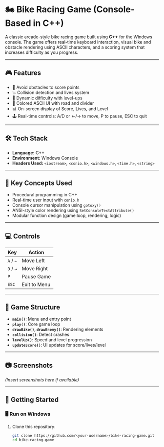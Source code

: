 # 🏍️ Bike Racing Game (Console-Based in C++)

A classic arcade-style bike racing game built using **C++** for the Windows console. The game offers real-time keyboard interaction, visual bike and obstacle rendering using ASCII characters, and a scoring system that increases difficulty as you progress.

---

## 🎮 Features

- 🏁 Avoid obstacles to score points
- 💥 Collision detection and lives system
- 🔁 Dynamic difficulty with level-ups
- 🚦 Colored ASCII UI with road and divider
- 📊 On-screen display of Score, Lives, and Level
- 🕹️ Real-time controls: A/D or ←/→ to move, P to pause, ESC to quit

---

## 🛠️ Tech Stack

- **Language:** C++
- **Environment:** Windows Console
- **Headers Used:** `<iostream>`, `<conio.h>`, `<windows.h>`, `<time.h>`, `<string>`

---

## 🧠 Key Concepts Used

- Procedural programming in C++
- Real-time user input with `conio.h`
- Console cursor manipulation using `gotoxy()`
- ANSI-style color rendering using `SetConsoleTextAttribute()`
- Modular function design (game loop, rendering, logic)

---

## 💻 Controls

| Key | Action         |
|-----|----------------|
| `A` / `←` | Move Left     |
| `D` / `→` | Move Right    |
| `P`       | Pause Game    |
| `ESC`     | Exit to Menu  |

---

## 🧩 Game Structure

- **`main()`**: Menu and entry point
- **`play()`**: Core game loop
- **`drawBike()`, `drawEnemy()`**: Rendering elements
- **`collision()`**: Detect crashes
- **`levelUp()`**: Speed and level progression
- **`updateScore()`**: UI updates for score/lives/level

---

## 📷 Screenshots

*(Insert screenshots here if available)*

---

## 🚀 Getting Started

### 🖥️ Run on Windows

1. Clone this repository:
   ```bash
   git clone https://github.com/<your-username>/bike-racing-game.git
   cd bike-racing-game
